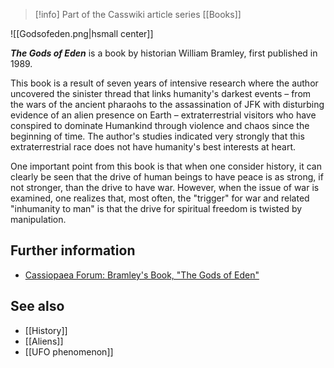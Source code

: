 > [!info] Part of the Casswiki article series [[Books]]

![[Godsofeden.png|hsmall center]]


_**The Gods of Eden**_ is a book by historian William Bramley, first published in 1989.

This book is a result of seven years of intensive research where the author uncovered the sinister thread that links humanity's darkest events – from the wars of the ancient pharaohs to the assassination of JFK with disturbing evidence of an alien presence on Earth – extraterrestrial visitors who have conspired to dominate Humankind through violence and chaos since the beginning of time. The author's studies indicated very strongly that this extraterrestrial race does not have humanity's best interests at heart.

One important point from this book is that when one consider history, it can clearly be seen that the drive of human beings to have peace is as strong, if not stronger, than the drive to have war. However, when the issue of war is examined, one realizes that, most often, the "trigger" for war and related "inhumanity to man" is that the drive for spiritual freedom is twisted by manipulation.

Further information
-------------------

*   [Cassiopaea Forum: Bramley's Book, "The Gods of Eden"](https://cassiopaea.org/forum/index.php/topic,1663.0.html)

See also
--------

*   [[History]]
*   [[Aliens]]
*   [[UFO phenomenon]]
